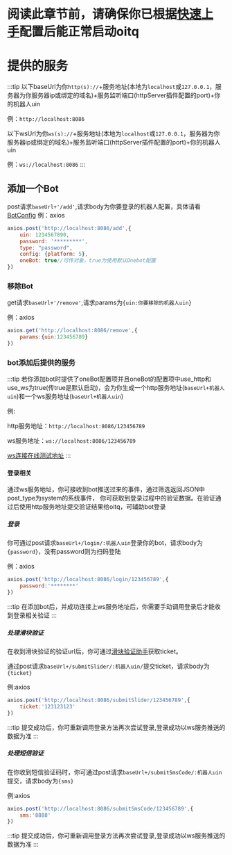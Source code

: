 # 阅读此章节前，请确保你已根据[快速上手](/start/)配置后能正常启动oitq
# 提供的服务
:::tip
以下baseUrl为你`http(s)://`+服务地址(本地为`localhost`或`127.0.0.1`，服务器为你服务器ip或绑定的域名)+服务监听端口(httpServer插件配置的port)+你的机器人uin

例：`http://localhost:8086`

以下wsUrl为你`ws(s)://`+服务地址(本地为`localhost`或`127.0.0.1`，服务器为你服务器ip或绑定的域名)+服务监听端口(httpServer插件配置的port)+你的机器人uin

例：`ws://localhost:8086`
:::
## 添加一个Bot
post请求`baseUrl+'/add'`,请求body为你要登录的机器人配置，具体请看[BotConfig](/config/bot)
例：axios
```javascript
axios.post('http://localhost:8086/add',{
    uin: 1234567890,
    password: '*********',
    type: "password",
    config: {platform: 5},
    oneBot: true//可传对象，true为使用默认Onebot配置
})
```
### 移除Bot
get请求`baseUrl+'/remove'`,请求params为`{uin:你要移除的机器人uin}`

例：axios
```javascript
axios.get('http://localhost:8086/remove',{
    params:{uin:123456789}
})
```
### bot添加后提供的服务
:::tip
若你添加bot时提供了oneBot配置项并且oneBot的配置项中use_http和use_ws为true(传true是默认启动)，会为你生成一个http服务地址(`baseUrl+机器人uin`)和一个ws服务地址(`baseUrl+机器人uin`)

例:

http服务地址：`http://localhost:8086/123456789`

ws服务地址：`ws://localhost:8086/123456789`

[ws连接在线测试地址](http://www.websocket-test.com)
:::
#### 登录相关
通过ws服务地址，你可接收到bot推送过来的事件，通过筛选返回JSON中post_type为system的系统事件，
你可获取到登录过程中的验证数据。在验证通过后使用http服务地址提交验证结果给oitq，可辅助bot登录
##### 登录
你可通过post请求`baseUrl+/login/:机器人uin`登录你的bot，请求body为`{password}`，没有password则为扫码登陆

例：axios
```javascript
axios.post('http://localhost:8086/login/123456789',{
    password:'********'
})
```
:::tip
在添加bot后，并成功连接上ws服务地址后，你需要手动调用登录后才能收到登录相关验证
:::
##### 处理滑块验证
在收到滑块验证的验证url后，你可通过[滑块验证助手](https://github.com/mzdluo123/TxCaptchaHelper)获取ticket。

通过post请求`baseUrl+/submitSlider/:机器人uin/`提交ticket，请求body为`{ticket}`

例:axios
```javascript
axios.post('http://localhost:8086/submitSlider/123456789',{
    ticket:'123123123'
})
```
:::tip
提交成功后，你可重新调用登录方法再次尝试登录,登录成功以ws服务推送的数据为准
:::
##### 处理短信验证
在你收到短信验证码时，你可通过post请求`baseUrl+/submitSmsCode/:机器人uin`提交，请求body为`{sms}`

例:axios
```javascript
axios.post('http://localhost:8086/submitSmsCode/123456789',{
    sms:'8888'
})
```
:::tip
提交成功后，你可重新调用登录方法再次尝试登录,登录成功以ws服务推送的数据为准
:::

